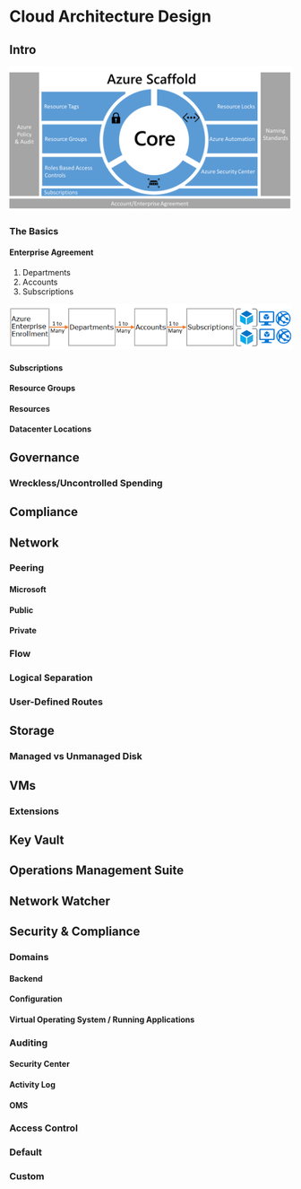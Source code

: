 # Cloud Architecture Design

## Intro
![Azure Enterprise Scaffold](/Infrastructure/Images/AzureScaffold.png)
### The Basics
#### Enterprise Agreement
1. Departments
2. Accounts
3. Subscriptions

![Enterprise Agreement Subdivision](/Infrastructure/Images/EADivision.png) 

#### Subscriptions
#### Resource Groups
#### Resources
#### Datacenter Locations
## Governance
### Wreckless/Uncontrolled Spending
## Compliance
## Network
### Peering
#### Microsoft
#### Public
#### Private
### Flow
### Logical Separation
### User-Defined Routes

## Storage
### Managed vs Unmanaged Disk

## VMs
### Extensions

## Key Vault

## Operations Management Suite

## Network Watcher

## Security & Compliance
### Domains
#### Backend
#### Configuration
#### Virtual Operating System / Running Applications
### Auditing
#### Security Center
#### Activity Log
#### OMS
### Access Control
### Default
### Custom





